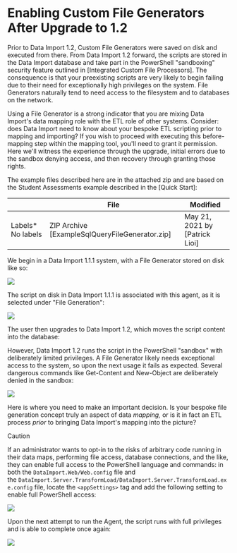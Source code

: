 # Enabling Custom File Generators After Upgrade to 1.2

Prior to Data Import 1.2, Custom File Generators were saved on disk and executed from there. From Data Import 1.2 forward, the scripts are stored in the Data Import database and take part in the PowerShell "sandboxing" security feature outlined in [Integrated Custom File Processors]. The consequence is that your preexisting scripts are very likely to begin failing due to their need for exceptionally high privileges on the system. File Generators naturally tend to need access to the filesystem and to databases on the network.

Using a File Generator is a strong indicator that you are mixing Data Import's data mapping role with the ETL role of other systems. Consider: does Data Import need to know about your bespoke ETL scripting prior to mapping and importing? If you wish to proceed with executing this before-mapping step within the mapping tool, you'll need to grant it permission. Here we'll witness the experience through the upgrade, initial errors due to the sandbox denying access, and then recovery through granting those rights.

The example files described here are in the attached zip and are based on the Student Assessments example described in the [Quick Start]:

|     | File | Modified |
| --- | --- | --- |
| Labels*   No labels | ZIP Archive [ExampleSqlQueryFileGenerator.zip] | May 21, 2021 by [Patrick Lioi] |

We begin in a Data Import 1.1.1 system, with a File Generator stored on disk like so:

![](https://edfidocs.blob.core.windows.net/$web/img/reference/data-import/technical-articles/data-import-article-archive/0.%20On%20disk%20in%201.1.2.PNG)

The script on disk in Data Import 1.1.1 is associated with this agent, as it is selected under "File Generation":

![](https://edfidocs.blob.core.windows.net/$web/img/reference/data-import/technical-articles/data-import-article-archive/1.%20File%20based%20script%20in%201.1.2.PNG)

The user then upgrades to Data Import 1.2, which moves the script content into the database:

However, Data Import 1.2 runs the script in the PowerShell "sandbox" with deliberately limited privileges. A File Generator likely needs exceptional access to the system, so upon the next usage it fails as expected. Several dangerous commands like Get-Content and New-Object are deliberately denied in the sandbox:

![](https://edfidocs.blob.core.windows.net/$web/img/reference/data-import/technical-articles/data-import-article-archive/3.%20First%20execution%20expected%20failure.PNG)

Here is where you need to make an important decision. Is your bespoke file generation concept truly an aspect of data _mapping,_ or is it in fact an ETL process _prior_ to bringing Data Import's mapping into the picture?

> [!CAUTION]
> If an administrator wants to opt-in to the risks of arbitrary code running in their data maps, performing file access, database connections, and the like, they can enable full access to the PowerShell language and commands: in both the `DataImport.Web/Web.config` file and the `DataImport.Server.TransformLoad/DataImport.Server.TransformLoad.exe.config` file, locate the `<appSettings>` tag and add the following setting to enable full PowerShell access:
>
> ![](https://edfidocs.blob.core.windows.net/$web/img/reference/data-import/technical-articles/data-import-article-archive/DANGER%20-%20Enable%20Full%20PowerShell.png)

Upon the next attempt to run the Agent, the script runs with full privileges and is able to complete once again:

![](https://edfidocs.blob.core.windows.net/$web/img/reference/data-import/technical-articles/data-import-article-archive/5.%20Success.PNG)
